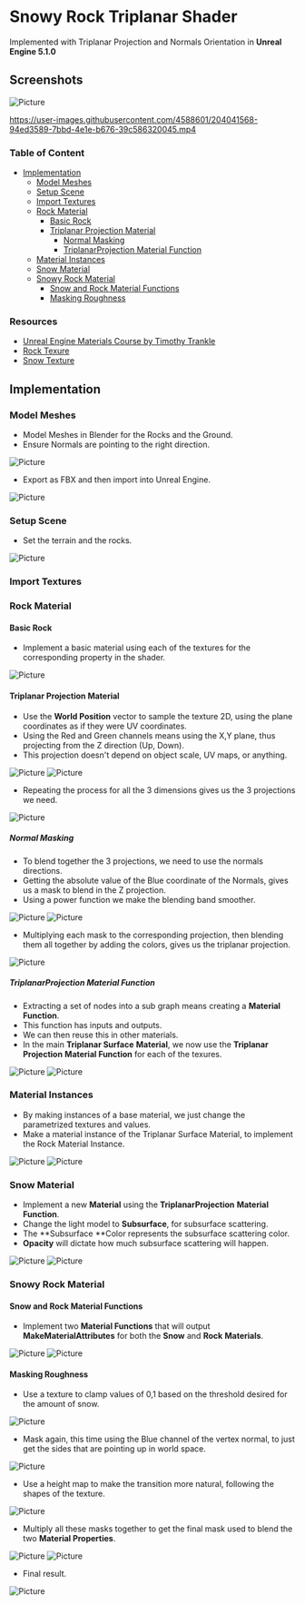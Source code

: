 # Snowy Rock Triplanar Shader

Implemented with Triplanar Projection and Normals Orientation in **Unreal Engine 5.1.0**

## Screenshots

![Picture](./docs/24.jpg)


https://user-images.githubusercontent.com/4588601/204041568-94ed3589-7bbd-4e1e-b676-39c586320045.mp4


### Table of Content
- [Implementation](#implementation)
  - [Model Meshes](#model-meshes)
  - [Setup Scene](#setup-scene)
  - [Import Textures](#import-textures)
  - [Rock Material](#rock-material)
    - [Basic Rock](#basic-rock)
    - [Triplanar Projection Material](#triplanar-projection-material)
      - [Normal Masking](#normal-masking)
      - [TriplanarProjection Material Function](#triplanarprojection-material-function)
  - [Material Instances](#material-instances) 
  - [Snow Material](#snow-material)
  - [Snowy Rock Material](#snowy-rock-material)
    - [Snow and Rock Material Functions](#snow-and-rock-material-functions)
    - [Masking Roughness](#masking-roughness)

### Resources

- [Unreal Engine Materials Course by Timothy Trankle](https://www.udemy.com/course/unlocking-the-unreal-engine-material-editor)
- [Rock Texure](https://3dtextures.me/2022/03/03/rock-044/)
- [Snow Texture](https://3dtextures.me/2018/02/27/snow-002/)

## Implementation
### Model Meshes

- Model Meshes in Blender for the Rocks and the Ground.
- Ensure Normals are pointing to the right direction.

![Picture](./docs/1.jpg)

- Export as FBX and then import into Unreal Engine.
  
![Picture](./docs/2.jpg)

### Setup Scene

- Set the terrain and the rocks.

![Picture](./docs/3.jpg)

### Import Textures

### Rock Material
#### Basic Rock

- Implement a basic material using each of the textures for the corresponding property in the shader.

![Picture](./docs/4.jpg)

#### Triplanar Projection Material

- Use the **World Position** vector to sample the texture 2D, using the plane coordinates as if they were UV coordinates.
- Using the Red and Green channels means using the X,Y plane, thus projecting from the Z direction (Up, Down).
- This projection doesn't depend on object scale, UV maps, or anything.

![Picture](./docs/5.jpg)
![Picture](./docs/6.jpg)

- Repeating the process for all the 3 dimensions gives us the 3 projections we need.

![Picture](./docs/7.jpg)

##### Normal Masking

- To blend together the 3 projections, we need to use the normals directions.
- Getting the absolute value of the Blue coordinate of the Normals, gives us a mask to blend in the Z projection.
- Using a power function we make the blending band smoother.

![Picture](./docs/8.jpg)
![Picture](./docs/9.jpg)

- Multiplying each mask to the corresponding projection, then blending them all together by adding the colors, gives us the triplanar projection.

![Picture](./docs/10.jpg)

##### TriplanarProjection Material Function

- Extracting a set of nodes into a sub graph means creating a **Material Function**.
- This function has inputs and outputs.
- We can then reuse this in other materials.
- In the main **Triplanar Surface** **Material**, we now use the **Triplanar Projection** **Material Function** for each of the texures.

![Picture](./docs/11.jpg)
![Picture](./docs/12.jpg)

### Material Instances

- By making instances of a base material, we just change the parametrized textures and values.
- Make a material instance of the Triplanar Surface Material, to implement the Rock Material Instance.

![Picture](./docs/13.jpg)
![Picture](./docs/14.jpg)

### Snow Material

- Implement a new **Material** using the **TriplanarProjection** **Material Function**.
- Change the light model to **Subsurface**, for subsurface scattering.
- The **Subsurface **Color represents the subsurface scattering color.
- **Opacity** will dictate how much subsurface scattering will happen.

![Picture](./docs/15.jpg)
![Picture](./docs/16.jpg)

### Snowy Rock Material
#### Snow and Rock Material Functions

- Implement two **Material Functions** that will output **MakeMaterialAttributes** for both the **Snow** and **Rock** **Materials**.

![Picture](./docs/17.jpg)
![Picture](./docs/18.jpg)

#### Masking Roughness

- Use a texture to clamp values of 0,1 based on the threshold desired for the amount of snow.

![Picture](./docs/19.jpg)

- Mask again, this time using the Blue channel of the vertex normal, to just get the sides that are pointing up in world space.

![Picture](./docs/20.jpg)

- Use a height map to make the transition more natural, following the shapes of the texture.

![Picture](./docs/21.jpg)

- Multiply all these masks together to get the final mask used to blend the two **Material Properties**.

![Picture](./docs/22.jpg)
![Picture](./docs/23.jpg)

- Final result.

![Picture](./docs/24.jpg)
